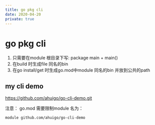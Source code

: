 ```yaml
---
title: go pkg cli
date: 2020-04-20
private: true
---
```

# go pkg cli
1. 只需要在module 根目录下写: package main + main() 
2. 在build 时生成file 同名的bin
2. 在go install/get  时生成go.mod中module 同名的bin 并放到公共的path


## my cli demo
https://github.com/ahuigo/go-cli-demo.git

注意： go.mod 需要限制module 名为：

    module github.com/ahuigo/go-cli-demo
